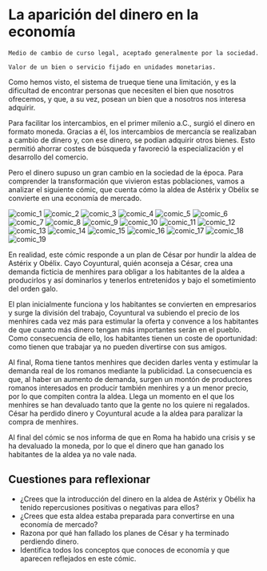 # La aparición del dinero en la economía

```{admonition} Dinero
Medio de cambio de curso legal, aceptado generalmente por la sociedad.
```

```{admonition} Precio
Valor de un bien o servicio fijado en unidades monetarias.
```

Como hemos visto, el sistema de trueque tiene una limitación, y es la dificultad de encontrar personas que necesiten el bien que nosotros ofrecemos, y que, a su vez, posean un bien que a nosotros nos interesa adquirir.

Para facilitar los intercambios, en el primer milenio a.C., surgió el dinero en formato moneda. Gracias a él, los intercambios de mercancía se realizaban a cambio de dinero y, con ese dinero, se podían adquirir otros bienes. Esto permitió ahorrar costes de búsqueda y favoreció la especialización y el desarrollo del comercio.

Pero el dinero supuso un gran cambio en la sociedad de la época. Para comprender la transformación que vivieron estas poblaciones, vamos a analizar el siguiente cómic, que cuenta cómo la aldea de Astérix y Obélix se convierte en una economía de mercado.

![comic_1](./comic_1.jpg)
![comic_2](./comic_2.jpg)
![comic_3](./comic_3.jpg)
![comic_4](./comic_4.jpg)
![comic_5](./comic_5.jpg)
![comic_6](./comic_6.jpg)
![comic_7](./comic_7.jpg)
![comic_8](./comic_8.jpg)
![comic_9](./comic_9.jpg)
![comic_10](./comic_10.jpg)
![comic_11](./comic_11.jpg)
![comic_12](./comic_12.jpg)
![comic_13](./comic_13.jpg)
![comic_14](./comic_14.jpg)
![comic_15](./comic_15.jpg)
![comic_16](./comic_16.jpg)
![comic_17](./comic_17.jpg)
![comic_18](./comic_18.jpg)
![comic_19](./comic_19.jpg)

En realidad, este cómic responde a un plan de César por hundir la aldea de Astérix y Obélix. Cayo Coyuntural, quién aconseja a César, crea una demanda ficticia de menhires para obligar a los habitantes de la aldea a producirlos y así dominarlos y tenerlos entretenidos y bajo el sometimiento del orden galo.

El plan inicialmente funciona y los habitantes se convierten en empresarios y surge la división del trabajo, Coyuntural va subiendo el precio de los menhires cada vez más para estimular la oferta y convence a los habitantes de que cuanto más dinero tengan más importantes serán en el pueblo. Como consecuencia de ello, los habitantes tienen un coste de oportunidad: como tienen que trabajar ya no pueden divertirse con sus amigos.

Al final, Roma tiene tantos menhires que deciden darles venta y estimular la demanda real de los romanos mediante la publicidad. La consecuencia es que, al haber un aumento de demanda, surgen un montón de productores romanos interesados en producir también menhires y a un menor precio, por lo que compiten contra la aldea. Llega un momento en el que los menhires se han devaluado tanto que la gente no los quiere ni regalados. César ha perdido dinero y Coyuntural acude a la aldea para paralizar la compra de menhires.

Al final del cómic se nos informa de que en Roma ha habido una crisis y se ha devaluado la moneda, por lo que el dinero que han ganado los habitantes de la aldea ya no vale nada.

## Cuestiones para reflexionar

- ¿Crees que la introducción del dinero en la aldea de Astérix y Obélix ha tenido repercusiones positivas o negativas para ellos?
- ¿Crees que esta aldea estaba preparada para convertirse en una economía de mercado?
- Razona por qué han fallado los planes de César y ha terminado perdiendo dinero.
- Identifica todos los conceptos que conoces de economía y que aparecen reflejados en este cómic.
